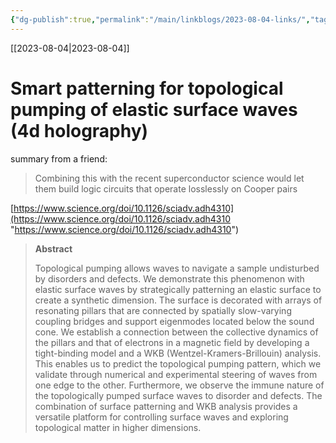 ```yaml
---
{"dg-publish":true,"permalink":"/main/linkblogs/2023-08-04-links/","tags":["links"],"noteIcon":""}
---
```



[[2023-08-04\|2023-08-04]]

#  Smart patterning for topological pumping of elastic surface waves (4d holography)
summary from a friend:
> Combining this with the recent superconductor science would let them build logic circuits that operate losslessly on Cooper pairs

[https://www.science.org/doi/10.1126/sciadv.adh4310](https://www.science.org/doi/10.1126/sciadv.adh4310 "https://www.science.org/doi/10.1126/sciadv.adh4310")

> **Abstract**
>
> Topological pumping allows waves to navigate a sample undisturbed by disorders and defects. We demonstrate this phenomenon with elastic surface waves by strategically patterning an elastic surface to create a synthetic dimension. The surface is decorated with arrays of resonating pillars that are connected by spatially slow-varying coupling bridges and support eigenmodes located below the sound cone. We establish a connection between the collective dynamics of the pillars and that of electrons in a magnetic field by developing a tight-binding model and a WKB (Wentzel-Kramers-Brillouin) analysis. This enables us to predict the topological pumping pattern, which we validate through numerical and experimental steering of waves from one edge to the other. Furthermore, we observe the immune nature of the topologically pumped surface waves to disorder and defects. The combination of surface patterning and WKB analysis provides a versatile platform for controlling surface waves and exploring topological matter in higher dimensions.

